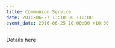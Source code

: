 ```yaml
---
title: Communion Service
date: 2016-06-27 13:18:00 +10:00
event_date: 2016-06-25 10:00:00 +10:00
---
```


Details here